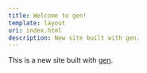 ```yaml
---
title: Welcome to gen!
template: layout
uri: index.html
description: New site built with gen.
---
```

This is a new site built with [gen].

[gen]: https://astrophena.me/gen
